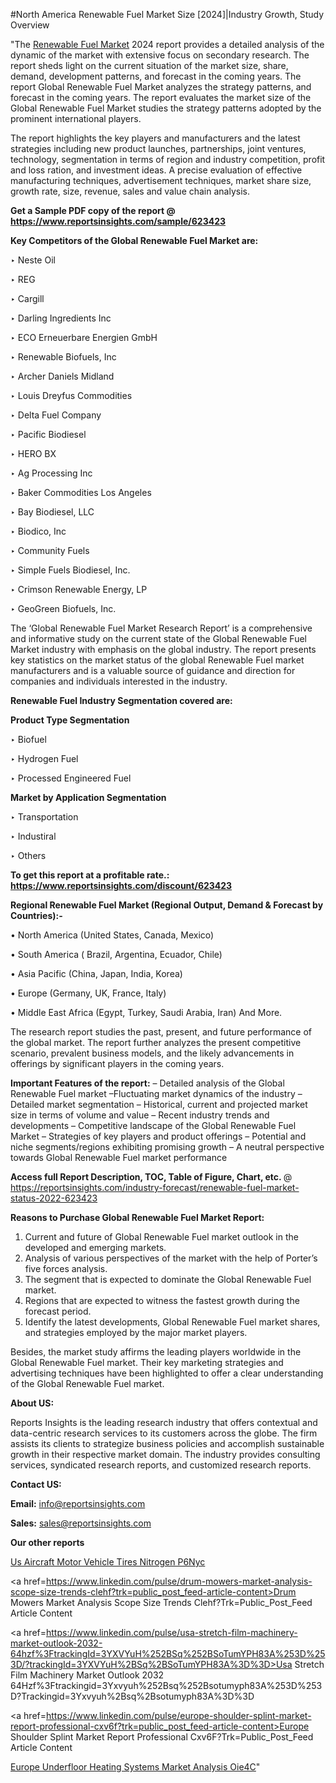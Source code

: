 #North America Renewable Fuel Market Size [2024]|Industry Growth, Study Overview

"The <a href=https://www.reportsinsights.com/sample/623423>Renewable Fuel Market</a> 2024 report provides a detailed analysis of the dynamic of the market with extensive focus on secondary research. The report sheds light on the current situation of the market size, share, demand, development patterns, and forecast in the coming years. The report Global Renewable Fuel Market analyzes the strategy patterns, and forecast in the coming years. The report evaluates the market size of the Global Renewable Fuel Market studies the strategy patterns adopted by the prominent international players.

The report highlights the key players and manufacturers and the latest strategies including new product launches, partnerships, joint ventures, technology, segmentation in terms of region and industry competition, profit and loss ration, and investment ideas. A precise evaluation of effective manufacturing techniques, advertisement techniques, market share size, growth rate, size, revenue, sales and value chain analysis.

<strong>Get a Sample PDF copy of the report @ <a href=https://www.reportsinsights.com/sample/623423 style=color:#0000ff;>https://www.reportsinsights.com/sample/623423</a></strong>

<strong>Key Competitors of the Global Renewable Fuel Market are:</strong>

‣ Neste Oil

‣ REG

‣ Cargill

‣ Darling Ingredients Inc

‣ ECO Erneuerbare Energien GmbH

‣ Renewable Biofuels, Inc

‣ Archer Daniels Midland

‣ Louis Dreyfus Commodities

‣ Delta Fuel Company

‣ Pacific Biodiesel

‣ HERO BX

‣ Ag Processing Inc

‣ Baker Commodities Los Angeles

‣ Bay Biodiesel, LLC

‣ Biodico, Inc

‣ Community Fuels

‣ Simple Fuels Biodiesel, Inc.

‣ Crimson Renewable Energy, LP

‣ GeoGreen Biofuels, Inc.

The ‘Global Renewable Fuel Market Research Report’ is a comprehensive and informative study on the current state of the Global Renewable Fuel Market industry with emphasis on the global industry. The report presents key statistics on the market status of the global Renewable Fuel market manufacturers and is a valuable source of guidance and direction for companies and individuals interested in the industry.

<strong>Renewable Fuel Industry Segmentation covered are:</strong>

<strong>Product Type Segmentation</strong>

‣    Biofuel

‣ Hydrogen Fuel

‣ Processed Engineered Fuel

<strong>Market by Application Segmentation</strong>

‣   Transportation

‣ Industiral

‣ Others

<strong>To get this report at a profitable rate.: <a href=https://www.reportsinsights.com/discount/623423 style=color:#0000ff;>https://www.reportsinsights.com/discount/623423</a></strong>

<strong>Regional Renewable Fuel Market (Regional Output, Demand &amp; Forecast by Countries):-</strong>

• North America (United States, Canada, Mexico)

• South America ( Brazil, Argentina, Ecuador, Chile)

• Asia Pacific (China, Japan, India, Korea)

• Europe (Germany, UK, France, Italy)

• Middle East Africa (Egypt, Turkey, Saudi Arabia, Iran) And More.

The research report studies the past, present, and future performance of the global market. The report further analyzes the present competitive scenario, prevalent business models, and the likely advancements in offerings by significant players in the coming years.

<strong>Important Features of the report:</strong>
– Detailed analysis of the Global Renewable Fuel market
–Fluctuating market dynamics of the industry
–Detailed market segmentation
– Historical, current and projected market size in terms of volume and value
– Recent industry trends and developments
– Competitive landscape of the Global Renewable Fuel Market
– Strategies of key players and product offerings
– Potential and niche segments/regions exhibiting promising growth
– A neutral perspective towards Global Renewable Fuel market performance

<strong>Access full Report Description, TOC, Table of Figure, Chart, etc. </strong>@   <a href=https://reportsinsights.com/industry-forecast/renewable-fuel-market-status-2022-623423 style=color:#0000ff;>https://reportsinsights.com/industry-forecast/renewable-fuel-market-status-2022-623423</a>

<strong>Reasons to Purchase Global Renewable Fuel Market Report:</strong>
1. Current and future of Global Renewable Fuel market outlook in the developed and emerging markets.
2. Analysis of various perspectives of the market with the help of Porter’s five forces analysis.
3. The segment that is expected to dominate the Global Renewable Fuel market.
4. Regions that are expected to witness the fastest growth during the forecast period.
5. Identify the latest developments, Global Renewable Fuel market shares, and strategies employed by the major market players.

Besides, the market study affirms the leading players worldwide in the Global Renewable Fuel market. Their key marketing strategies and advertising techniques have been highlighted to offer a clear understanding of the Global Renewable Fuel market.

<strong><strong>About US</strong>:</strong>

Reports Insights is the leading research industry that offers contextual and data-centric research services to its customers across the globe. The firm assists its clients to strategize business policies and accomplish sustainable growth in their respective market domain. The industry provides consulting services, syndicated research reports, and customized research reports.

<strong>Contact US:</strong>

<p class=><b>Email:</b> <a href=mailto:info@reportsinsights.com>info@reportsinsights.com</a></p>
<p class=><b>Sales:</b> <a href=mailto:sales@reportsinsights.com>sales@reportsinsights.com</a></p>

<strong>Our other reports</strong>

<a href=https://www.linkedin.com/pulse/us-aircraft-motor-vehicle-tires-nitrogen-p6nyc/>Us Aircraft Motor Vehicle Tires Nitrogen P6Nyc</a>

<a href=https://www.linkedin.com/pulse/drum-mowers-market-analysis-scope-size-trends-clehf?trk=public_post_feed-article-content>Drum Mowers Market Analysis Scope Size Trends Clehf?Trk=Public_Post_Feed Article Content</a>

<a href=https://www.linkedin.com/pulse/usa-stretch-film-machinery-market-outlook-2032-64hzf%3FtrackingId=3YXVYuH%252BSq%252BSoTumYPH83A%253D%253D/?trackingId=3YXVYuH%2BSq%2BSoTumYPH83A%3D%3D>Usa Stretch Film Machinery Market Outlook 2032 64Hzf%3Ftrackingid=3Yxvyuh%252Bsq%252Bsotumyph83A%253D%253D?Trackingid=3Yxvyuh%2Bsq%2Bsotumyph83A%3D%3D</a>

<a href=https://www.linkedin.com/pulse/europe-shoulder-splint-market-report-professional-cxv6f?trk=public_post_feed-article-content>Europe Shoulder Splint Market Report Professional Cxv6F?Trk=Public_Post_Feed Article Content</a>

<a href=https://www.linkedin.com/pulse/europe-underfloor-heating-systems-market-analysis-oie4c/>Europe Underfloor Heating Systems Market Analysis Oie4C</a>"
